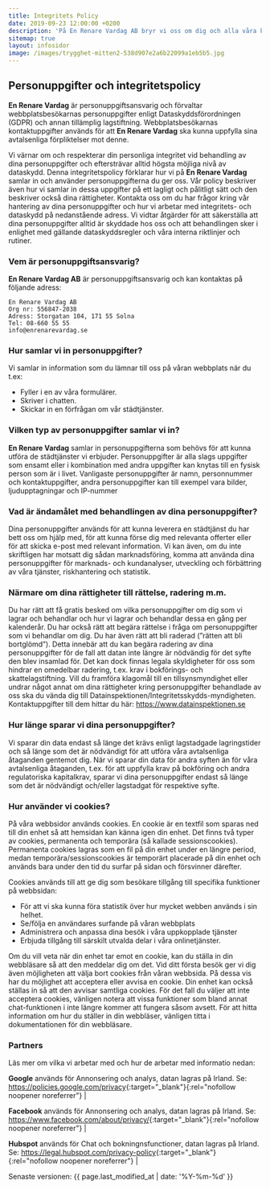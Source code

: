 ```yaml
---
title: Integritets Policy
date: 2019-09-23 12:00:00 +0200
description: 'På En Renare Vardag AB bryr vi oss om dig och alla våra kunder. Här finner du våran sekretess policy och hur vi hanterar dina personuppgifter.'
sitemap: true
layout: infosidor
image: /images/trygghet-mitten2-538d907e2a6b22099a1eb5b5.jpg
---
```

## Personuppgifter och integritetspolicy

**En Renare Vardag** är personuppgiftsansvarig och förvaltar webbplatsbesökarnas personuppgifter enligt Dataskyddsförordningen (GDPR) och annan tillämplig lagstiftning. Webbplatsbesökarnas kontaktuppgifter används för att **En Renare Vardag** ska kunna uppfylla sina avtalsenliga förpliktelser mot denne. 

Vi värnar om och respekterar din personliga integritet vid behandling av dina personuppgifter och eftersträvar alltid högsta möjliga nivå av dataskydd. Denna integritetspolicy förklarar hur vi på **En Renare Vardag** samlar in och använder personuppgifterna du ger oss. Vår policy beskriver även hur vi samlar in dessa uppgifter på ett lagligt och pålitligt sätt och den beskriver också dina rättigheter. Kontakta oss om du har frågor kring vår hantering av dina personuppgifter och hur vi arbetar med integritets- och dataskydd på nedanstående adress.
Vi vidtar åtgärder för att säkerställa att dina personuppgifter alltid är skyddade hos oss och att behandlingen sker i enlighet med gällande dataskyddsregler och våra interna riktlinjer och rutiner.

### Vem är personuppgiftsansvarig?
**En Renare Vardag AB** är personuppgiftsansvarig och kan kontaktas på följande adress:
```
En Renare Vardag AB
Org nr: 556847-2038
Adress: Storgatan 104, 171 55 Solna
Tel: 08-660 55 55
info@enrenarevardag.se
```

### Hur samlar vi in personuppgifter?
Vi samlar in information som du lämnar till oss på våran webbplats när du t.ex: 
- Fyller i en av våra formulärer.
- Skriver i chatten.
- Skickar in en förfrågan om vår städtjänster.

### Vilken typ av personuppgifter samlar vi in?
**En Renare Vardag** samlar in personuppgifterna som behövs för att kunna utföra de städtjänster vi erbjuder.
Personuppgifter är alla slags uppgifter som ensamt eller i kombination med andra uppgifter kan knytas till en fysisk person som är i livet. Vanligaste personuppgifter är namn, personnummer och kontaktuppgifter, andra personuppgifter kan till exempel vara bilder, ljudupptagningar och IP-nummer

### Vad är ändamålet med behandlingen av dina personuppgifter?
Dina personuppgifter används för att kunna leverera en städtjänst du har bett oss om hjälp med, för att kunna förse dig med relevanta offerter eller för att skicka e-post med relevant information. Vi kan även, om du inte skriftligen har motsatt dig sådan marknadsföring, komma att använda dina personuppgifter för marknads- och kundanalyser, utveckling och förbättring av våra tjänster, riskhantering och statistik.



### Närmare om dina rättigheter till rättelse, radering m.m.
Du har rätt att få gratis besked om vilka personuppgifter om dig som vi lagrar och behandlar och hur vi lagrar och behandlar dessa en gång per kalenderår. Du har också rätt att begära rättelse i fråga om personuppgifter som vi behandlar om dig. Du har även rätt att bli raderad (”rätten att bli bortglömd”). Detta innebär att du kan begära radering av dina personuppgifter för de fall att datan inte längre är nödvändig för det syfte den blev insamlad för. Det kan dock finnas legala skyldigheter för oss som hindrar en omedelbar radering, t.ex. krav i bokförings- och skattelagstiftning.
Vill du framföra klagomål till en tillsynsmyndighet eller undrar något annat om dina rättigheter kring personuppgifter behandlade av oss ska du vända dig till Datainspektionen/Integritetsskydds-myndigheten. Kontaktuppgifter till dem hittar du här: <https://www.datainspektionen.se>

### Hur länge sparar vi dina personuppgifter?
Vi sparar din data endast så länge det krävs enligt lagstadgade lagringstider och så länge som det är nödvändigt för att utföra våra avtalsenliga åtaganden gentemot dig. När vi sparar din data för andra syften än för våra avtalsenliga åtaganden, t.ex. för att uppfylla krav på bokföring och andra regulatoriska kapitalkrav, sparar vi dina personuppgifter endast så länge som det är nödvändigt och/eller lagstadgat för respektive syfte.

### Hur använder vi cookies?
På våra webbsidor används cookies. En cookie är en textfil som sparas ned till din enhet så att hemsidan kan känna igen din enhet. Det finns två typer av cookies, permanenta och temporära (så kallade sessionscookies).
Permanenta cookies lagras som en fil på din enhet under en längre period, medan temporära/sessionscookies är temporärt placerade på din enhet och används bara under den tid du surfar på sidan och försvinner därefter.

Cookies används till att ge dig som besökare tillgång till specifika funktioner på webbsidan: 
- För att vi ska kunna föra statistik över hur mycket webben används i sin helhet. 
- Se/följa en användares surfande på våran webbplats
- Administrera och anpassa dina besök i våra uppkopplade tjänster
- Erbjuda tillgång till särskilt utvalda delar i våra onlinetjänster. 

Om du vill veta när din enhet tar emot en cookie, kan du ställa in din webbläsare så att den meddelar dig om det. Vid ditt första besök ger vi dig även möjligheten att välja bort cookies från våran webbsida. På dessa vis har du möjlighet att acceptera eller avvisa en cookie. Din enhet kan också ställas in så att den avvisar samtliga cookies. För det fall du väljer att inte acceptera cookies, vänligen notera att vissa funktioner som bland annat chat-funktionen i inte längre kommer att fungera såsom avsett. För att hitta information om hur du ställer in din webbläser, vänligen titta i dokumentationen för din webbläsare.

### Partners

Läs mer om vilka vi arbetar med och hur de arbetar med informatio nedan:

**Google** används för Annonsering och analys, datan lagras på Irland. Se:	<https://policies.google.com/privacy>{:target="_blank"}{:rel="nofollow noopener noreferrer"}        |            

**Facebook** används för Annonsering och analys, datan lagras på Irland. Se:	<https://www.facebook.com/about/privacy/>{:target="_blank"}{:rel="nofollow noopener noreferrer"}    |             

**Hubspot**  används för Chat och bokningnsfunctioner, datan lagras på Irland. Se:	<https://legal.hubspot.com/privacy-policy>{:target="_blank"}{:rel="nofollow noopener noreferrer"}     |           



Senaste versionen: {{ page.last_modified_at | date: '%Y-%m-%d' }}



<br /><br /><br /><br /><br />